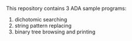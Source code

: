 This repository contains 3 ADA sample programs:
1) dichotomic searching
2) string pattern replacing
3) binary tree browsing and printing
